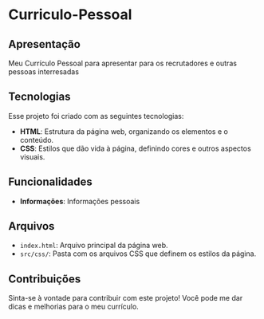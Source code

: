 # Curriculo-Pessoal

## Apresentação
Meu Currículo Pessoal para apresentar para os recrutadores e outras pessoas interresadas

## Tecnologias 
Esse projeto foi criado com as seguintes tecnologias:

* **HTML**: Estrutura da página web, organizando os elementos e o conteúdo.
* **CSS**: Estilos que dão vida à página, definindo cores e outros aspectos visuais.

## Funcionalidades
* **Informações**: Informações pessoais 



## Arquivos

*   `index.html`: Arquivo principal da página web.
*   `src/css/`: Pasta com os arquivos CSS que definem os estilos da página.


## Contribuições

Sinta-se à vontade para contribuir com este projeto! Você pode me dar dicas e melhorias para o meu currículo.
